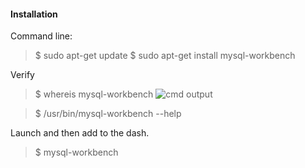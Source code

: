 #### Installation

Command line:

> $ sudo apt-get update
> $ sudo apt-get install mysql-workbench

Verify 

> $ whereis mysql-workbench
![cmd output](/relative/path/to/img.jpg?raw=true "Output")

> $ /usr/bin/mysql-workbench --help


Launch and then add to the dash.

> $ mysql-workbench

